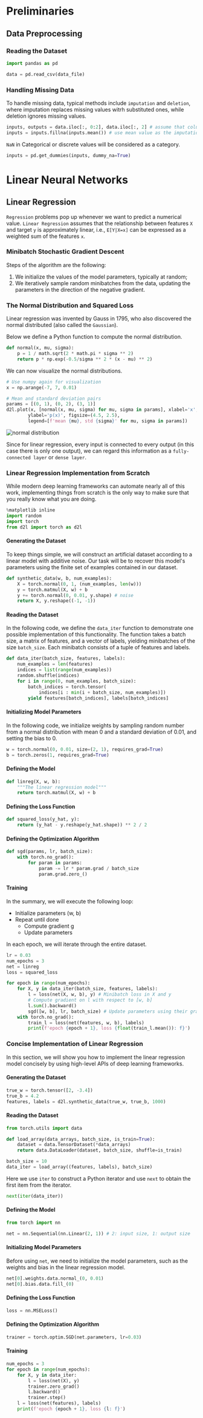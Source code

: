 # Preliminaries

## Data Preprocessing

### Reading the Dataset

```python
import pandas as pd

data = pd.read_csv(data_file)
```

### Handling Missing Data

To handle missing data, typical methods include `imputation` and `deletion`, where imputation replaces missing values witrh substituted ones, while deletion ignores missing values.

```python
inputs, outputs = data.iloc[:, 0:2], data.iloc[:, 2] # assume that columns 0 and 1 are features, column index 2 is the target value
inputs = inputs.fillna(inputs.mean()) # use mean value as the imputation value
```

`NaN` in Categorical or discrete values will be considered as a category.

```python
inputs = pd.get_dummies(inputs, dummy_na=True)
```

# Linear Neural Networks

## Linear Regression 

`Regression` problems pop up whenever we want to predict a numerical value. `Linear Regression` assumes that the relationship between features `X` and target `y` is approximately linear, i.e., `E[Y|X=x]` can be expressed as a weighted sum of the features `x`.

### Minibatch Stochastic Gradient Descent

Steps of the algorithm are the following:

1. We initialize the values of the model parameters, typically at random;
2. We iteratively sample random minibatches from the data, updating the parameters in the direction of the negative gradient.

### The Normal Distribution and Squared Loss

Linear regression was invented by Gauss in 1795, who also discovered the normal distributed (also called the `Gaussian`).

Below we define a Python function to compute the normal distribution.

```python
def normal(x, mu, sigma):
    p = 1 / math.sqrt(2 * math.pi * sigma ** 2)
    return p * np.exp(-0.5/sigma ** 2 * (x - mu) ** 2)
```

We can now visualize the normal distributions.

```python
# Use numpy again for visualization
x = np.arange(-7, 7, 0.01)

# Mean and standard deviation pairs
params = [(0, 1), (0, 2), (3, 1)]
d2l.plot(x, [normal(x, mu, sigma) for mu, sigma in params], xlabel='x', 
        ylabel='p(x)', figsize=(4.5, 2.5),
        legend=[f'mean {mu}, std {sigma}' for mu, sigma in params])
```

![normal distribution](./images/normal_distribution.png)

Since for linear regression, every input is connected to every output (in this case there is only one output), we can regard this information as a `fully-connected layer` or `dense layer`.

### Linear Regression Implementation from Scratch

While modern deep learning frameworks can automate nearly all of this work, implementing things from scratch is the only way to make sure that you really know what you are doing.

```python
%matplotlib inline
import random
import torch
from d2l import torch as d2l
```

#### Generating the Dataset

To keep things simple, we will construct an artificial dataset according to a linear model with additive noise. Our task will be to recover this model's parameters using the finite set of examples contained in our dataset.

```python
def synthetic_data(w, b, num_examples):
    X = torch.normal(0, 1, (num_examples, len(w)))
    y = torch.matmul(X, w) + b
    y += torch.normal(0, 0.01, y.shape) # noise
    return X, y.reshape((-1, -1))
```

#### Reading the Dataset

In the following code, we define the `data_iter` function to demonstrate one possible implementation of this functionality. The function takes a batch size, a matrix of features, and a vector of labels, yielding minibatches of the size `batch_size`. Each minibatch consists of a tuple of features and labels.

```python
def data_iter(batch_size, features, labels):
    num_examples = len(features)
    indices = list(range(num_examples))
    random.shuffle(indices)
    for i in range(0, num_examples, batch_size):
        batch_indices = torch.tensor(
            indices[i : min(i + batch_size, num_examples)])
        yield features[batch_indices], labels[batch_indices]
```

#### Initializing Model Parameters

In the following code, we initialize weights by sampling random number from a normal distribution with mean 0 and a standard deviation of 0.01, and setting the bias to 0.

```python
w = torch.normal(0, 0.01, size=(2, 1), requires_grad=True)
b = torch.zeros(1, requires_grad=True)
```

#### Defining the Model

```python
def linreg(X, w, b):
    """The linear regression model"""
    return torch.matmul(X, w) + b
```

#### Defining the Loss Function

```python
def squared_loss(y_hat, y):
    return (y_hat - y.reshape(y_hat.shape)) ** 2 / 2
```

#### Defining the Optimization Algorithm

```python
def sgd(params, lr, batch_size):
    with torch.no_grad():
        for param in params:
            param -= lr * param.grad / batch_size
            param.grad.zero_()
```

#### Training

In the summary, we will execute the following loop:
- Initialize parameters (w, b)
- Repeat until done
  - Compute gradient g
  - Update parameters

In each epoch, we will iterate through the entire dataset.

```python
lr = 0.03
num_epochs = 3
net = linreg
loss = squared_loss
```

```python
for epoch in range(num_epochs):
    for X, y in data_iter(batch_size, features, labels):
        l = loss(net(X, w, b), y) # Minibatch loss in X and y
        # Compute gradient on l with respect to [w, b]
        l.sum().backward()
        sgd([w, b], lr, batch_size) # Update parameters using their gradient
    with torch.no_grad():
        train_l = loss(net(features, w, b), labels)
        print(f'epoch {epoch + 1}, loss {float(train_l.mean()): f}')
```


### Concise Implementation of Linear Regression

In this section, we will show you how to implement the linear regression model concisely by using high-level APIs of deep learning frameworks.

#### Generating the Dataset

```python
true_w = torch.tensor([2, -3.4])
true_b = 4.2
features, labels = d2l.synthetic_data(true_w, true_b, 1000)
```

#### Reading the Dataset

```python
from torch.utils import data

def load_array(data_arrays, batch_size, is_train=True):
    dataset = data.TensorDataset(*data_arrays)
    return data.DataLoader(dataset, batch_size, shuffle=is_train)
```

```python
batch_size = 10
data_iter = load_array((features, labels), batch_size)
```

Here we use `iter` to construct a Python iterator and use `next` to obtain the first item from the iterator.

```python
next(iter(data_iter))
```

#### Defining the Model

```python
from torch import nn

net = nn.Sequential(nn.Linear(2, 1)) # 2: input size, 1: output size
```

#### Initializing Model Parameters

Before using `net`, we need to initialize the model parameters, such as the weights and bias in the linear regression model. 

```python
net[0].weights.data.normal_(0, 0.01)
net[0].bias.data.fill_(0)
```

#### Defining the Loss Function

```python
loss = nn.MSELoss()
```

#### Defining the Optimization Algorithm

```python
trainer = torch.optim.SGD(net.parameters, lr=0.03)
```

#### Training

```python
num_epochs = 3
for epoch in range(num_epochs):
    for X, y in data_iter:
        l = loss(net(X), y)
        trainer.zero_grad()
        l.backward()
        trainer.step()
    l = loss(net(features), labels)
    print(f'epoch {epoch + 1}, loss {l: f}')
```